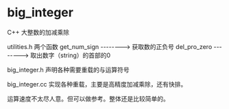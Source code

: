 # big_integer
C++ 大整数的加减乘除


utilities.h
两个函数  get_num_sign --------> 获取数的正负号
          del_pro_zero --------> 取出数字（string）的首部的0

big_integer.h 声明各种需要重载的与运算符号

big_integer.cc 实现各种重载，主要是高精度加减乘除，还有快排。


运算速度不太尽人意。但可以做参考。整体还是比较简单的。
